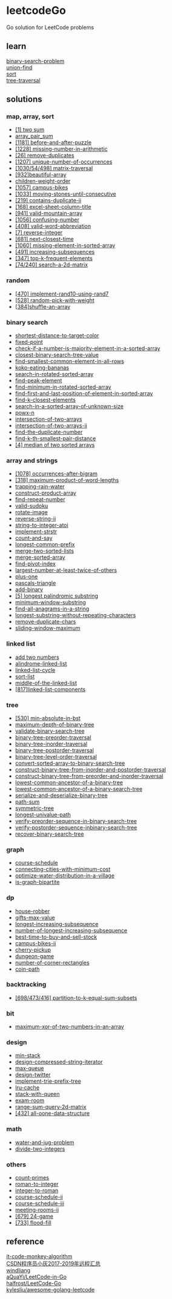 # leetcodeGo
Go solution for LeetCode problems
## learn
[binary-search-problem](learn/binary-search-problem.md)<br>
[union-find](learn/union-find.md)<br>
[sort](learn/sort.md)<br>
[tree-traversal](learn/tree-traversal.md)
## solutions
### map, array, sort
* [[1] two sum](solutions/two_sum/readme.md)
* [array_pair_sum](solutions/array_pair_sum/d.go)
* [[1181] before-and-after-puzzle](solutions/before-and-after-puzzle/d.go)
* [[1228] missing-number-in-arithmetic](solutions/missing-number-in-arithmetic/d.go)
* [[26] remove-duplicates](solutions/remove-duplicates/d.go)
* [[1207] unique-number-of-occurrences](solutions/unique-number-of-occurrences/d.go)
* [[1030/54/498] matrix-traversal](solutions/matrix-traversal/readme.md)
* [[932]beautiful-array](solutions/beautiful-array/d.go)
* [children-weight-order](solutions/children-weight-order/d.go)
* [[1057] campus-bikes](solutions/campus-bikes/d.go)
* [[1033] moving-stones-until-consecutive](solutions/moving-stones-until-consecutive/d.go)
* [[219] contains-duplicate-ii](solutions/contains-duplicate-ii/d.go)
* [[168] excel-sheet-column-title](solutions/excel-sheet-column-title/d.go)
* [[941] valid-mountain-array](solutions/valid-mountain-array/d.go)
* [[1056] confusing-number](solutions/confusing-number/d.go)
* [[408] valid-word-abbreviation](solutions/valid-word-abbreviation/d.go)
* [[7] reverse-integer](solutions/reverse-integer/d.go)
* [[681] next-closest-time](solutions/next-closest-time/d.go)
* [[1060] missing-element-in-sorted-array](solutions/missing-element-in-sorted-array/d.go)
* [[491] increasing-subsequences](solutions/increasing-subsequences/d.go)
* [[347] top-k-frequent-elements](solutions/top-k-frequent-elements/d.go)
* [[74/240] search-a-2d-matrix](solutions/search-a-2d-matrix/readme.md)
### random
* [[470] implement-rand10-using-rand7](solutions/implement-rand10-using-rand7/d.go)
* [[528] random-pick-with-weight](solutions/random-pick-with-weight/d.go)
* [[384]shuffle-an-array](solutions/shuffle-an-array/d.go)
### binary search
* [shortest-distance-to-target-color](solutions/shortest-distance-to-target-color/d.go)
* [fixed-point](solutions/fixed-point/d.go)
* [check-if-a-number-is-majority-element-in-a-sorted-array](solutions/check-if-a-number-is-majority-element-in-a-sorted-array/d.go)
* [closest-binary-search-tree-value](solutions/closest-binary-search-tree-value/d.go)
* [find-smallest-common-element-in-all-rows](solutions/find-smallest-common-element-in-all-rows/d.go)
* [koko-eating-bananas](solutions/koko-eating-bananas/d.go)
* [search-in-rotated-sorted-array](solutions/search-in-rotated-sorted-array/d.go)
* [find-peak-element](solutions/find-peak-element/d.go)
* [find-minimum-in-rotated-sorted-array](solutions/find-minimum-in-rotated-sorted-array/d.go)
* [find-first-and-last-position-of-element-in-sorted-array](solutions/find-first-and-last-position-of-element-in-sorted-array/d.go)
* [find-k-closest-elements](solutions/find-k-closest-elements/d.go)
* [search-in-a-sorted-array-of-unknown-size](solutions/search-in-a-sorted-array-of-unknown-size/d.go)
* [powx-n](solutions/powx-n/d.go)
* [intersection-of-two-arrays](solutions/intersection-of-two-arrays/d.go)
* [intersection-of-two-arrays-ii](solutions/intersection-of-two-arrays-ii/d.go)
* [find-the-duplicate-number](solutions/find-the-duplicate-number/d.go)
* [find-k-th-smallest-pair-distance](solutions/find-k-th-smallest-pair-distance/d.go)
* [[4] median of two sorted arrays](solutions/median_of_two_sorted_arrays/readme.md)
### array and strings
* [[1078] occurrences-after-bigram](solutions/occurrences-after-bigram/d.go)
* [[318] maximum-product-of-word-lengths](solutions/maximum-product-of-word-lengths/d.go)
* [trapping-rain-water](solutions/trapping-rain-water/d.go)
* [construct-product-array](solutions/construct-product-array/d.go)
* [find-repeat-number](solutions/find-repeat-number/d.go)
* [valid-sudoku](solutions/valid-sudoku/d.go)
* [rotate-image](solutions/rotate-image/d.go)
* [reverse-string-ii](solutions/reverse-string-ii/d.go)
* [string-to-integer-atoi](solutions/string-to-integer-atoi/d.go)
* [implement-strstr](solutions/implement-strstr/d.go)
* [count-and-say](solutions/count-and-say/d.go)
* [longest-common-prefix](solutions/longest-common-prefix/d.go)
* [merge-two-sorted-lists](solutions/merge-two-sorted-lists/d.go)
* [merge-sorted-array](solutions/merge-sorted-array/d.go)
* [find-pivot-index](solutions/find-pivot-index/d.go)
* [largest-number-at-least-twice-of-others](solutions/largest-number-at-least-twice-of-others/d.go)
* [plus-one](solutions/plus-one/d.go)
* [pascals-triangle](solutions/pascals-triangle/d.go)
* [add-binary](solutions/add-binary/d.go)
* [[5] longest palindromic substring](solutions/longest_palindromic_substring/readme.md)
* [minimum-window-substring](solutions/minimum-window-substring/d.go)
* [find-all-anagrams-in-a-string](solutions/find-all-anagrams-in-a-string/d.go)
* [longest-substring-without-repeating-characters](solutions/longest-substring-without-repeating-characters/d.go)
* [remove-duplicate-chars](solutions/remove-duplicate-chars/d.go)
* [sliding-window-maximum](solutions/sliding-window-maximum/d.go)
### linked list
* [add two numbers](solutions/add_two_numbers/readme.md)
* [alindrome-linked-list](solutions/alindrome-linked-list/d.go)
* [linked-list-cycle](solutions/linked-list-cycle/d.go)
* [sort-list](solutions/sort-list/d.go)
* [middle-of-the-linked-list](solutions/middle-of-the-linked-list/d.go)
* [[817]linked-list-components](solutions/linked-list-components/d.go)
### tree
* [[530] min-absolute-in-bst](solutions/min-absolute-in-bst/d.go)
* [maximum-depth-of-binary-tree](solutions/maximum-depth-of-binary-tree/d.go)
* [validate-binary-search-tree](solutions/validate-binary-search-tree/d.go)
* [binary-tree-preorder-traversal](solutions/binary-tree-preorder-traversal/d.go)
* [binary-tree-inorder-traversal](solutions/binary-tree-inorder-traversal/d.go)
* [binary-tree-postorder-traversal](solutions/binary-tree-postorder-traversal/d.go)
* [binary-tree-level-order-traversal](solutions/binary-tree-level-order-traversal/d.go)
* [convert-sorted-array-to-binary-search-tree](solutions/convert-sorted-array-to-binary-search-tree/d.go)
* [construct-binary-tree-from-inorder-and-postorder-traversal](solutions/construct-binary-tree-from-inorder-and-postorder-traversal/d.go)
* [construct-binary-tree-from-preorder-and-inorder-traversal](solutions/construct-binary-tree-from-preorder-and-inorder-traversal/d.go)
* [lowest-common-ancestor-of-a-binary-tree](solutions/lowest-common-ancestor-of-a-binary-tree/d.go)
* [lowest-common-ancestor-of-a-binary-search-tree](solutions/lowest-common-ancestor-of-a-binary-search-tree/d.go)
* [serialize-and-deserialize-binary-tree](solutions/serialize-and-deserialize-binary-tree/d.go)
* [path-sum](solutions/path-sum/d.go)
* [symmetric-tree](solutions/symmetric-tree/d.go)
* [longest-univalue-path](solutions/longest-univalue-path/d.go)
* [verify-preorder-sequence-in-binary-search-tree](solutions/verify-preorder-sequence-in-binary-search-tree/d.go)
* [verify-postorder-sequence-inbinary-search-tree](solutions/verify-postorder-sequence-inbinary-search-tree/d.go)
* [recover-binary-search-tree](solutions/recover-binary-search-tree/d.go)
### graph
* [course-schedule](solutions/course-schedule/d.go)
* [connecting-cities-with-minimum-cost](solutions/connecting-cities-with-minimum-cost/readme.md)
* [optimize-water-distribution-in-a-village](solutions/optimize-water-distribution-in-a-village/readme.md)
* [is-graph-bipartite](solutions/is-graph-bipartite/d.go)
### dp
* [house-robber](solutions/house-robber/d.go)
* [gifts-max-value](solutions/gifts-max-value/d.go)
* [longest-increasing-subsequence](solutions/longest-increasing-subsequence/d.go)
* [number-of-longest-increasing-subsequence](solutions/number-of-longest-increasing-subsequence/d.go)
* [best-time-to-buy-and-sell-stock](solutions/best-time-to-buy-and-sell-stock)
* [campus-bikes-ii](solutions/campus-bikes-ii/d.go)
* [cherry-pickup](solutions/cherry-pickup/d.go)
* [dungeon-game](solutions/dungeon-game/d.go)
* [number-of-corner-rectangles](solutions/number-of-corner-rectangles/d.go)
* [coin-path](solutions/coin-path/d.go)
### backtracking
* [[698/473/416] partition-to-k-equal-sum-subsets](solutions/partition-to-k-equal-sum-subsets/readme.md)
### bit
* [maximum-xor-of-two-numbers-in-an-array](solutions/maximum-xor-of-two-numbers-in-an-array/d.go)
### design
* [min-stack](solutions/min-stack/d.go)
* [design-compressed-string-iterator](solutions/design-compressed-string-iterator/d.go)
* [max-queue](solutions/max-queue/d.go)
* [design-twitter](solutions/design-twitter/)
* [implement-trie-prefix-tree](solutions/implement-trie-prefix-tree/d.go)
* [lru-cache](solutions/lru-cache/d.go)
* [stack-with-queen](solutions/stack-with-queen/d.go)
* [exam-room](solutions/exam-room/readme.md)
* [range-sum-query-2d-matrix](solutions/range-sum-query-2d-matrix/readme.md)
* [[432] all-oone-data-structure](solutions/all-oone-data-structure/d.go)
### math
* [water-and-jug-problem](solutions/water-and-jug-problem/d.go)
* [divide-two-integers](solutions/divide-two-integers/d.go)
### others
* [count-primes](solutions/count-primes/d.go)
* [roman-to-integer](solutions/roman-to-integer/d.go)
* [integer-to-roman](solutions/integer-to-roman/d.go)
* [course-schedule-ii](solutions/course-schedule-ii)
* [course-schedule-iii](solutions/course-schedule-iii/d.go)
* [meeting-rooms-ii](solutions/meeting-rooms-ii/d.go)
* [[679] 24-game](solutions/24-game/d.go)
* [[733] flood-fill](solutions/flood-fill/d.go)
## reference
[it-code-monkey-algorithm](https://www.itcodemonkey.com/category/TheAlgorithm/)<br>
[CSDN程序员小灰2017-2019年远程汇总](https://blog.csdn.net/u013850277/article/details/90647636)<br>
[windliang](https://leetcode.wang/)<br>
[aQuaYi/LeetCode-in-Go](https://github.com/aQuaYi/LeetCode-in-Go)<br>
[halfrost/LeetCode-Go](https://github.com/halfrost/LeetCode-Go)<br>
[kylesliu/awesome-golang-leetcode](https://github.com/kylesliu/awesome-golang-leetcode)<br>
